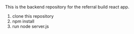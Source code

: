 This is the backend repository for the referral build react app.

1. clone this repository
2. npm install
3. run node server.js
